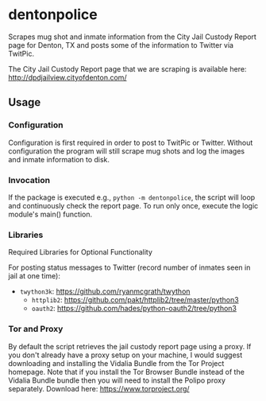 dentonpolice
============

Scrapes mug shot and inmate information from the City Jail Custody
Report page for Denton, TX and posts some of the information to Twitter
via TwitPic.

The City Jail Custody Report page that we are scraping is available
here: <http://dpdjailview.cityofdenton.com/>

Usage
-----

### Configuration

Configuration is first required in order to post to TwitPic or Twitter.
Without configuration the program will still scrape mug shots and log
the images and inmate information to disk.

### Invocation

If the package is executed e.g., `python -m dentonpolice`, the script
will loop and continuously check the report page. To run only once,
execute the logic module's main() function.

### Libraries

Required Libraries for Optional Functionality

For posting status messages to Twitter (record number of inmates seen
in jail at one time):

-   `twython3k`: <https://github.com/ryanmcgrath/twython>
    -   `httplib2`: <https://github.com/pakt/httplib2/tree/master/python3>
    -   `oauth2`: <https://github.com/hades/python-oauth2/tree/python3>


### Tor and Proxy

By default the script retrieves the jail custody report page using a
proxy. If you don't already have a proxy setup on your machine, I would
suggest downloading and installing the Vidalia Bundle from the Tor
Project homepage. Note that if you install the Tor Browser Bundle
instead of the Vidalia Bundle bundle then you will need to install the
Polipo proxy separately. Download here: <https://www.torproject.org/>
